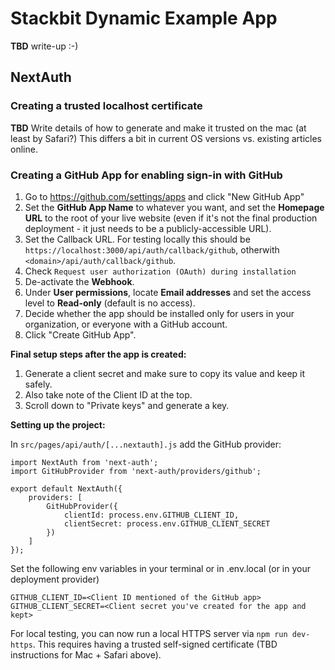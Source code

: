 # Stackbit Dynamic Example App

**TBD** write-up :-)

## NextAuth

### Creating a trusted localhost certificate

**TBD** Write details of how to generate and make it trusted on the mac (at least by Safari?)
This differs a bit in current OS versions vs. existing articles online.

### Creating a GitHub App for enabling sign-in with GitHub

1. Go to https://github.com/settings/apps and click "New GitHub App"
1. Set the **GitHub App Name** to whatever you want, and set the **Homepage URL** to the root of your live website (even if it's not the final production deployment - it just needs to be a publicly-accessible URL).
1. Set the Callback URL. For testing locally this should be `https://localhost:3000/api/auth/callback/github`, otherwith `<domain>/api/auth/callback/github`.
1. Check `Request user authorization (OAuth) during installation`
1. De-activate the **Webhook**.
1. Under **User permissions**, locate **Email addresses** and set the access level to **Read-only** (default is no access).
1. Decide whether the app should be installed only for users in your organization, or everyone with a GitHub account.
1. Click "Create GitHub App".

**Final setup steps after the app is created:**

1. Generate a client secret and make sure to copy its value and keep it safely.
1. Also take note of the Client ID at the top.
1. Scroll down to "Private keys" and generate a key.

**Setting up the project:**

In `src/pages/api/auth/[...nextauth].js` add the GitHub provider:

```
import NextAuth from 'next-auth';
import GitHubProvider from 'next-auth/providers/github';

export default NextAuth({
    providers: [
        GitHubProvider({
            clientId: process.env.GITHUB_CLIENT_ID,
            clientSecret: process.env.GITHUB_CLIENT_SECRET
        })
    ]
});
```

Set the following env variables in your terminal or in .env.local (or in your deployment provider)

```
GITHUB_CLIENT_ID=<Client ID mentioned of the GitHub app>
GITHUB_CLIENT_SECRET=<Client secret you've created for the app and kept>
```

For local testing, you can now run a local HTTPS server via `npm run dev-https`.
This requires having a trusted self-signed certificate (TBD instructions for Mac + Safari above).
